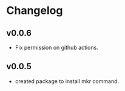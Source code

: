 # Changelog

## v0.0.6

- Fix permission on github actions.

## v0.0.5

- created package to install mkr command.


